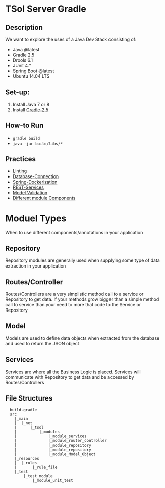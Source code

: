 # TSol Server Gradle

## Description
We want to explore the uses of a Java Dev Stack consisting of:
* Java @latest
* Gradle 2.5
* Drools 6.1
* JUnit 4.*
* Spring Boot @latest
* Ubuntu 14.04 LTS

## Set-up:
1. Install Java 7 or 8
2. Install [Gradle-2.5](http://exponential.io/blog/2015/03/30/install-gradle-on-ubuntu-linux/)

## How-to Run
* `gradle build`
* `java -jar build/libs/*`

## Practices
* [Linting](https://github.com/google/styleguide)
* [Database-Connection](https://spring.io/guides/gs/relational-data-access/)
* [Spring-Dockerization](http://spring.io/guides/gs/spring-boot-docker/)
* [REST-Services](https://spring.io/guides/tutorials/bookmarks/)
* [Model Validation](http://spring.io/guides/gs/validating-form-input/)
* [Different module Components](http://javapapers.com/spring/spring-component-service-repository-controller-difference/)

# Moduel Types
When to use different components/annotations in your application
## Repository
Repository modules are generally used when supplying some type of data
extraction in your application
## Routes/Controller
Routes/Controllers are a very simplistic method call to a service or Repository
to get data. If your methods grow bigger than a simple method call to service
than your need to more that code to the Service or Repository
## Model
Models are used to define data objects when extracted from the database and used
to return the JSON object
## Services
Services are where all the Business Logic is placed. Services will communicate
with Repository to get data and be accessed by Routes/Controllers

## File Structures
```
  build.gradle
  src
    |_main
    |  |_net
    |      |_tsol
    |          |_modules
    |              |_module_services
    |              |_module_router_controller
    |              |_module_repository
    |              |_module_repository
    |              |_module_Model_Object
    |_resources
    |  |_rules
    |       |_rule_file
    |_test
        |_test_module
            |_module_unit_test
```
